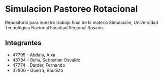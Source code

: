 # Simulacion Pastoreo Rotacional
Repositorio para nuestro trabajo final de la materia Simulación, Universidad Tecnológica Nacional Facultad Regional Rosario.

## Integrantes

* 47795 - Abdala, Aixa
* 43784 - Bella, Sebastián Osvaldo
* 47774 - Darder, Fernando
* 47800 - Guerra, Bautista
